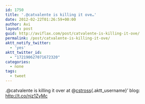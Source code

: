```yaml
---
id: 1750
title: '.@catvalente is killing it ove…'
date: 2012-02-22T01:26:59+00:00
author: Avi
layout: post
guid: http://aviflax.com/post/catvalente-is-killing-it-ove/
permalink: /post/catvalente-is-killing-it-ove/
aktt_notify_twitter:
  - 'yes'
aktt_twitter_id:
  - "172190627071672320"
categories:
  - none
tags:
  - tweet
---
```

.@catvalente is killing it over at @[cstross](http://twitter.com/cstross){.aktt_username}’ blog: <a href="http://t.co/njz1ZyMc" rel="nofollow">http://t.co/njz1ZyMc</a>